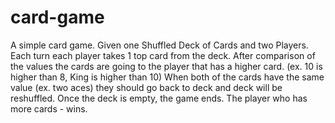 # card-game
A simple card game. Given one Shuffled Deck of Cards and two Players. Each turn each player takes 1 top card from the deck. After comparison of the values the cards are going to  the player that has a higher card. (ex. 10 is higher than 8, King is higher than 10) When both of the cards have the same value (ex. two aces) they should go back to deck and deck will be reshuffled. Once the deck is empty, the game ends. The player who has more cards - wins.
